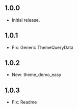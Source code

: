 ## 1.0.0

* Initial release.

## 1.0.1

* Fix: Generic ThemeQueryData

## 1.0.2

* New: theme_demo_easy

## 1.0.3

* Fix: Readme
